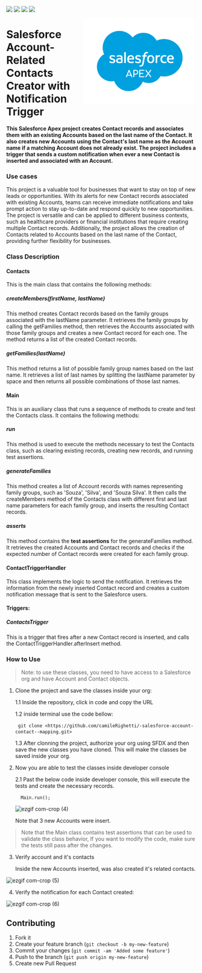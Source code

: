 <img src="https://img.shields.io/badge/Database-SOQL-blue"> <img src="https://img.shields.io/badge/-Apex-blue"> <img src= "https://img.shields.io/badge/-Trigger-blue"> <img src=https://img.shields.io/badge/license-MIT-blue>

<img src="images/SalesforceCodex_Apex.png" align="right" width="300">
<h1>Salesforce Account-Related Contacts Creator with Notification Trigger</h1>

<b>This Salesforce Apex project creates Contact records and associates them with an existing Accounts based on the last name of the Contact. It also creates new Accounts using the Contact's last name as the Account name if a matching Account does not already exist. The project includes a trigger that sends a custom notification when ever a new Contact is inserted and associated with an Account.</b>

<h3>Use cases</h3>
This project is a valuable tool for businesses that want to stay on top of new leads or opportunities. With its alerts for new Contact records associated with existing Accounts, teams can receive immediate notifications and take prompt action to stay up-to-date and respond quickly to new opportunities. The project is versatile and can be applied to different business contexts, such as healthcare providers or financial institutions that require creating multiple Contact records. Additionally, the project allows the creation of Contacts related to Accounts based on the last name of the Contact, providing further flexibility for businesses.

<h3>Class Description</h3>

<h4>Contacts</h4>
This is the main class that contains the following methods:

<h5>createMembers(firstName, lastName)</h5> 
This method creates Contact records based on the family groups associated with the lastName parameter. It retrieves the family groups by calling the getFamilies method, then retrieves the Accounts associated with those family groups and creates a new Contact record for each one. The method returns a list of the created Contact records.

<h5>getFamilies(lastName)</h5> 
 This method returns a list of possible family group names based on the last name. It retrieves a list of last names by splitting the lastName parameter by space and then returns all possible combinations of those last names.

<h4>Main</h4>
This is an auxiliary class that runs a sequence of methods to create and test the Contacts class. It contains the following methods:

<h5>run</h5>
This method is used to execute the methods necessary to test the Contacts class, such as clearing existing records, creating new records, and running test assertions.

<h5>generateFamilies</h5>
This method creates a list of Account records with names representing family groups, such as 'Souza', 'Silva', and 'Souza Silva'. It then calls the createMembers method of the Contacts class with different first and last name parameters for each family group, and inserts the resulting Contact records.

<h5>asserts</h5>
This method contains the <b>test assertions</b> for the generateFamilies method. It retrieves the created Accounts and Contact records and checks if the expected number of Contact records were created for each family group.

<h4>ContactTriggerHandler </h4>
This class implements the logic to send the notification. It retrieves the information from the newly inserted Contact record and creates a custom notification message that is sent to the Salesforce users.

<h4>Triggers:</h4>
<h5>ContactsTrigger</h5>

This is a trigger that fires after a new Contact record is inserted, and calls the ContactTriggerHandler.afterInsert method.

<h3>How to Use</h3>

> Note: to use these classes, you need to have access to a Salesforce org and have Account and Contact objects.

1. Clone the project and save the classes inside your org:

    1.1 Inside the repository, click in code and copy the URL

    1.2 inside terminal use the code bellow:

    ```git
     git clone <https://github.com/camileRighetti/-salesforce-account-contact--mapping.git>
    ```

    1.3 After clonning the project, authorize your org using SFDX and then save the new classes you have cloned. This will make the classes be saved inside your org.

2. Now you are able to test the classes inside developer console

    2.1 Past the below code inside developer console, this will execute the tests and create the necessary records.

    ```apex
      Main.run();
    ```

    ![ezgif com-crop (4)](https://user-images.githubusercontent.com/122564426/232839610-0f9f0a67-685d-4c85-b6c8-d2c06045f254.gif)

    Note that 3 new Accounts were insert.

> Note that the Main class contains test assertions that can be used to validate the class behavior, If you want to modify the code, make sure the tests still pass after the changes.

3. Verify account and it's contacts

    Inside the new Accounts inserted, was also created it's related contacts.

![ezgif com-crop (5)](https://user-images.githubusercontent.com/122564426/232843439-22fc68fa-21ed-4555-9c08-eaa78b8519b7.gif)

4. Verify the notification for each Contact created:

![ezgif com-crop (6)](https://user-images.githubusercontent.com/122564426/234374291-8dbc5c7d-ca96-4243-ad97-b2c6b9eb601f.gif)

## Contributing

1. Fork it
2. Create your feature branch (`git checkout -b my-new-feature`)
3. Commit your changes (`git commit -am 'Added some feature'`)
4. Push to the branch (`git push origin my-new-feature`)
5. Create new Pull Request

